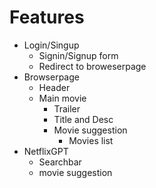 # Features

- Login/Singup
    - Signin/Signup form
    - Redirect to broweserpage
- Browserpage
    - Header
    - Main movie
        - Trailer
        - Title and Desc
        - Movie suggestion
            - Movies list
- NetflixGPT
    - Searchbar
    - movie suggestion
